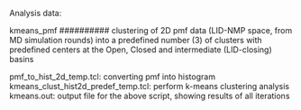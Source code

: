 Analysis data: 

kmeans_pmf
##########
clustering of 2D pmf data (LID-NMP space, from MD simulation rounds) into a predefined number (3) of clusters with predefined centers at the Open, Closed and intermediate (LID-closing) basins

pmf_to_hist_2d_temp.tcl: converting pmf into histogram
kmeans_clust_hist2d_predef_temp.tcl: perform k-means clustering analysis
kmeans.out: output file for the above script, showing results of all iterations

